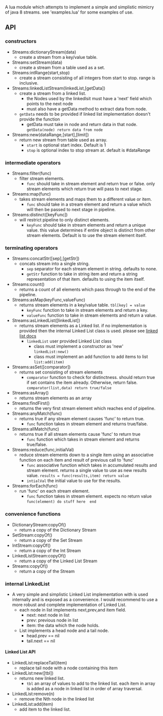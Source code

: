 A lua module which attempts to implement a simple and simplistic mimicry of java 8 streams. 
see 'examples.lua' for some examples of use.  

## API
### constructors
 - Streams:dictionaryStream(data)
   - create a stream from a key/value table.
 - Streams:setStream(data)
   - create a stream from a table used as a set.
 - Streams:intRange(start,stop)
   - create a stream consisting of all integers from start to stop. range is inclusive.
 - Streams:linkedListStream(linkedList,[getData])
   - create a stream from a linked list.
     - the Nodes used by the linkedlsit must have a 'next' field which points to the next node
     - must also have a getData method to extract data from node.
   - ```getData``` needs to be provided if linked list implementation doesn't provide the function
     - getData must take in node and return data in that node. ```getData(node) return data from node```
 - Streams:new(dataRange,[start],[limit])
   - return new stream from table used as array.
     - ```start``` is optional start index. Default is 1
     - ```stop``` is optional index to stop stream at. default is #dataRange
  
### intermediate operators
 - Streams:filter(func)
   - filter stream elements. 
     - ```func``` should take in stream element and return true or false. only stream elements which return true will pass to next stage.
 - Streams:map(func)
   - takes stream elements and maps them to a different value or item.
     - ```func``` should take in a stream element and return a value which will then be passed to next stage in pipeline.
 - Streams:distinct([keyFunc])
   - will restrict pipeline to only distinct elements. 
     - ``keyFunc`` should take in stream elements and return a unique value. this value determines if entire object is distinct from other stream elements. Default is to use the stream element itself.
  
### terminating operators
 - Streams:concatStr([sep],[getStr])
   - concats stream into a single string.
     - ```sep``` separator for each stream element in string. defaults to none.
     - ```getStr``` function to take in string item and return a string representation of that item. defaults to using the item itself.
 - Streams:count()
   - returns a count of all elements which pass through to the end of the pipeline.
 - Streams:asMap(keyFunc,valueFunc)
   - returns stream elements in a key/value table. ```tbl[key] = value```
     - ```keyFunc``` function to take in stream elements and return a key.
     - ```valueFunc``` function to take in stream elements and return a value.
 - Streams:asLinkedList([linkedList])
   - returns stream elements as a Linked list. if no implementation is provided then the internal Linked List class is used. please see [linked list docs](#internal-linkedlist)
     - ```linkedList``` user provided Linked List class
       - class must implement a constructor as 'new' ```linkedList:new()```
       - class must implement an add function to add items to list ```list:add(item)```
 - Streams:asSet([comparator])
   - returns set consisting of stream elements
     - ```comparator``` function to check for distinctness. should return true if set contains the item already. Otherwise, return false. ```comparator(list,data) return true/false ```
 - Streams:asArray()
   - returns stream elements as an array
 - Streams:findFirst()
   - returns the very first stream element which reaches end of pipeline.
 - Streams:anyMatch(func)
   - returns true if any stream element causes 'func' to return true.
     - ```func``` function takes in stream element and returns true/false.
 - Streams:allMatch(func)
   - returns true if all stream elements cause 'func' to return true
     - ```func``` function which takes in stream element and returns true/false.
 - Streams:reduce(func,initialVal)
   - reduce stream elements down to a single item using an associative function on each item and result of previous call to 'func'
     - ```func``` associative function which takes in accumulated results and stream element. returns a single value to use as new results value. ```results = func(results,item) return value```
     - ```intialVal``` the initial value to use for the results.
 - Streams:forEach(func)
   - run 'func' on each stream element.
     - ```func``` function takes in stream element. expects no return value  ```func(element) do stuff here  end```

### convenience functions
 - DictionaryStream:copyOf()
   - return a copy of the Dictionary Stream
 - SetStream:copyOf()
     - return a copy of the Set Stream
 - IntStream:copyOf()
     - return a copy of the Int Stream
 - LinkedListStream:copyOf()
     - return a copy of the Linked List Stream
 - Streams:copyOf()
     - return a copy of the Stream

### internal LinkedList
 - A very simple and simplistic Linked List implementation with is used internally and is exposed as a convenience. I would recommend to use a more robust and complete implementation of Linked List.
   - each node in list implements next,prev,and item field.
     - next: next node in list
     - prev: previous node in list
     - item: the data which the node holds.
   - List implements a head node and a tail node.
     - head.prev == nil
     - tail.next == nil
#### Linked List API
  - LinkedList:replaceTail(item)
    - replace tail node with a node containing this item
  - LinkedList:new([tbl])
    - returns new linked list.
      - ```tbl``` an array of values to add to the linked list. each item in array is added as a node in linked list in order of array traversal.
  - LinkedList:remove(n)
    - remove the Nth node in the linked list
  - LinkedList:add(item)
    - add item to the linked list.

